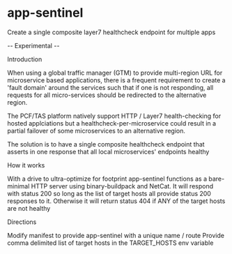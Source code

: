 # app-sentinel
Create a single composite layer7 healthcheck endpoint for multiple apps

-- Experimental --

Introduction

When using a global traffic manager (GTM) to provide multi-region URL for microservice based applications, there is a frequent requirement to create a 'fault domain' around the services such that if one is not responding, all requests for all micro-services should be redirected to the alternative region.

The PCF/TAS platform natively support HTTP / Layer7 health-checking for hosted applciations but a healthcheck-per-microservice could result in a partial failover of some microservices to an alternative region. 

The solution is to have a single composite healthcheck endpoint that asserts in one response that all local microservices' endpoints healthy


How it works

With a drive to ultra-optimize for footprint app-sentinel functions as a bare-minimal HTTP server using binary-buildpack and NetCat. It will respond with status 200 so long as the list of target hosts all provide status 200 responses to it. Otherwise it will return status 404 if ANY of the target hosts are not healthy


Directions

Modify manifest to provide app-sentinel with a unique name / route
Provide comma delimited list of target hosts in the TARGET_HOSTS env variable



